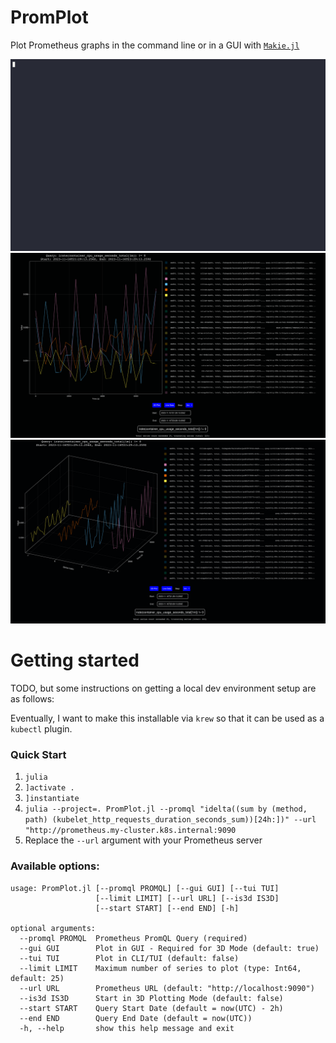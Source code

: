 # PromPlot
Plot Prometheus graphs in the command line or in a GUI with [`Makie.jl`](https://github.com/MakieOrg/Makie.jl)

![Example PromPlot 2D CLI Plot Realtime](./docs/promplot_example_cli.gif)
![Example PromPlot 2D Graphing Display](./docs/promplot_example_2d.png)
![Example PromPlot 3D Graphing Display](./docs/promplot_example_3d.png)

# Getting started
TODO, but some instructions on getting a local dev environment setup are as follows:

Eventually, I want to make this installable via `krew` so that it can be used as a `kubectl` plugin.

### Quick Start
1. `julia`
2. `]activate .`
3. `]instantiate`
4. `julia --project=. PromPlot.jl --promql "idelta((sum by (method, path) (kubelet_http_requests_duration_seconds_sum))[24h:])" --url "http://prometheus.my-cluster.k8s.internal:9090`
5. Replace the `--url` argument with your Prometheus server

### Available options:
```
usage: PromPlot.jl [--promql PROMQL] [--gui GUI] [--tui TUI]
                   [--limit LIMIT] [--url URL] [--is3d IS3D]
                   [--start START] [--end END] [-h]

optional arguments:
  --promql PROMQL  Prometheus PromQL Query (required)
  --gui GUI        Plot in GUI - Required for 3D Mode (default: true)
  --tui TUI        Plot in CLI/TUI (default: false)
  --limit LIMIT    Maximum number of series to plot (type: Int64, default: 25)
  --url URL        Prometheus URL (default: "http://localhost:9090")
  --is3d IS3D      Start in 3D Plotting Mode (default: false)
  --start START    Query Start Date (default = now(UTC) - 2h)
  --end END        Query End Date (default = now(UTC))
  -h, --help       show this help message and exit
```